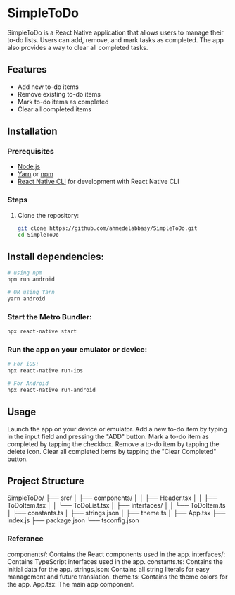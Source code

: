 # SimpleToDo

SimpleToDo is a React Native application that allows users to manage their to-do lists. Users can add, remove, and mark tasks as completed. The app also provides a way to clear all completed tasks.

## Features

- Add new to-do items
- Remove existing to-do items
- Mark to-do items as completed
- Clear all completed items

## Installation

### Prerequisites

- [Node.js](https://nodejs.org/)
- [Yarn](https://yarnpkg.com/) or [npm](https://www.npmjs.com/)
- [React Native CLI](https://reactnative.dev/docs/environment-setup) for development with React Native CLI

### Steps

1. Clone the repository:

   ```bash
   git clone https://github.com/ahmedelabbasy/SimpleToDo.git
   cd SimpleToDo


## Install dependencies:

```bash
# using npm
npm run android

# OR using Yarn
yarn android
```

### Start the Metro Bundler:

```bash
npx react-native start

```

### Run the app on your emulator or device:

```bash
# For iOS:
npx react-native run-ios

# For Android
npx react-native run-android

```

## Usage

Launch the app on your device or emulator.
Add a new to-do item by typing in the input field and pressing the "ADD" button.
Mark a to-do item as completed by tapping the checkbox.
Remove a to-do item by tapping the delete icon.
Clear all completed items by tapping the "Clear Completed" button.


## Project Structure

SimpleToDo/
├── src/
│   ├── components/
│   │   ├── Header.tsx
│   │   ├── ToDoItem.tsx
│   │   └── ToDoList.tsx
│   ├── interfaces/
│   │   └── ToDoItem.ts
│   ├── constants.ts
│   ├── strings.json
│   ├── theme.ts
│   ├── App.tsx
├── index.js
├── package.json
└── tsconfig.json


### Referance

components/: Contains the React components used in the app.
interfaces/: Contains TypeScript interfaces used in the app.
constants.ts: Contains the initial data for the app.
strings.json: Contains all string literals for easy management and future translation.
theme.ts: Contains the theme colors for the app.
App.tsx: The main app component.
